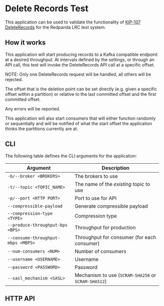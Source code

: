 # Delete Records Test

This application can be used to validate the functionality of
[KIP-107 DeleteRecords](https://cwiki.apache.org/confluence/display/KAFKA/KIP-107%3A+Add+deleteRecordsBefore%28%29+API+in+AdminClient)
for the Redpanda LRC test system.

## How it works

This application will start producing records to a Kafka compatible endpoint at a desired throughput.  At intervals
defined by the settings, or through an API call, this test will invoke the DeleteRecords API call at a specific offset.

NOTE: Only one DeleteRecords request will be handled, all others will be rejected.

The offset that is the deletion point can be set directly (e.g. given a specific offset within a partition) or
relative to the last committed offset and the first committed offset.

Any errors will be reported.

This application will also start consumers that will either function randomly or sequentially and will be notified
of what the start offset the application thinks the partitions currently are at.

## CLI

The following table defines the CLI arguments for the application:

| Argument                           | Description                                         |
|------------------------------------|-----------------------------------------------------|
| `-b/--broker <BROKERS>`            | The brokers to use                                  |
| `-t/--topic <TOPIC_NAME>`          | The name of the _existing_ topic to use             |
| `-p/--port <HTTP PORT>`            | Port to use for API                                 |
| `--compressible-payload`           | Generate compressible payload                       |
| `--compression-type <TYPE>`        | Compression type                                    |
| `--produce-throughput-bps <BPS>`   | Throughput for production                           |
| `--consume-throughput-mbps <MBPS>` | Throughput for consumer (for each consumer)         |
| `--num-consumers <NUM>`            | Number of consumers                                 |
| `--username <USERNAME>`            | Username                                            |
| `--password <PASSWORD>`            | Password                                            |
| `--sasl_mechanism <SASL>`          | Mechanism to use (`SCRAM-SHA256` or `SCRAM-SHA512`) |

## HTTP API